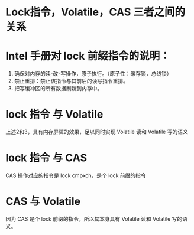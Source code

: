 # Lock指令，Volatile，CAS 三者之间的关系

# Intel 手册对 lock 前缀指令的说明：
1. 确保对内存的读-改-写操作，原子执行。（原子性：缓存锁，总线锁）
2. 禁止重排：禁止该指令与其前后的读写指令重排。
3. 把写缓冲区的所有数据刷新到内存中。

# lock 指令 与 Volatile
上述2和3，具有内存屏障的效果，足以同时实现 Volatile 读和 Volatile 写的语义

# lock 指令 与 CAS
CAS 操作对应的指令是 lock cmpxch，是个 lock 前缀的指令

# CAS 与 Volatile
因为 CAS 是个 lock 前缀的指令，所以其本身具有 Volatile 读和 Volatile 写的语义。
